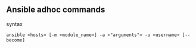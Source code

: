 ## Ansible adhoc commands

syntax

```
ansible <hosts> [-m <module_name>] -a <"arguments"> -u <username> [--become]
```
